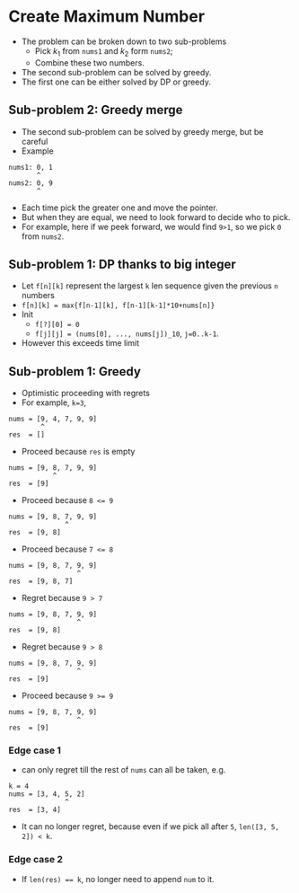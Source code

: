 # Create Maximum Number

* The problem can be broken down to two sub-problems
  * Pick $k_1$ from `nums1` and $k_2$ form `nums2`;
  * Combine these two numbers.
* The second sub-problem can be solved by greedy.
* The first one can be either solved by DP or greedy.

## Sub-problem 2: Greedy merge

* The second sub-problem can be solved by greedy merge, but be careful
* Example

```
nums1: 0, 1
       ^
nums2: 0, 9
       ^
```

* Each time pick the greater one and move the pointer.
* But when they are equal, we need to look forward to decide who to pick.
* For example, here if we peek forward, we would find `9>1`, so we pick `0` from `nums2`.

## Sub-problem 1: DP thanks to big integer

* Let `f[n][k]` represent the largest `k` len sequence given the previous `n` numbers
* `f[n][k] = max{f[n-1][k], f[n-1][k-1]*10+nums[n]}`
* Init 
  * `f[?][0] = 0`
  * `f[j][j] = (nums[0], ..., nums[j])_10`, `j=0..k-1`.
* However this exceeds time limit

## Sub-problem 1: Greedy

* Optimistic proceeding with regrets
* For example, `k=3`,

```
nums = [9, 4, 7, 9, 9]
        ^
res  = []
```

* Proceed because `res` is empty

```
nums = [9, 8, 7, 9, 9]
           ^
res  = [9]
```

* Proceed because `8 <= 9`

```
nums = [9, 8, 7, 9, 9]
              ^
res  = [9, 8]
```

* Proceed because `7 <= 8`

```
nums = [9, 8, 7, 9, 9]
                 ^
res  = [9, 8, 7]
```

* Regret because `9 > 7`

```
nums = [9, 8, 7, 9, 9]
                 ^
res  = [9, 8]
```

* Regret because `9 > 8`

```
nums = [9, 8, 7, 9, 9]
                 ^
res  = [9]
```

* Proceed because `9 >= 9`

```
nums = [9, 8, 7, 9, 9]
                 ^
res  = [9]
```

### Edge case 1

* can only regret till the rest of `nums` can all be taken, e.g.

```
k = 4
nums = [3, 4, 5, 2]
              ^
res  = [3, 4]
```

* It can no longer regret, because even if we pick all after `5`, `len([3, 5, 2]) < k`.

### Edge case 2

* If `len(res) == k`, no longer need to append `num` to it.
